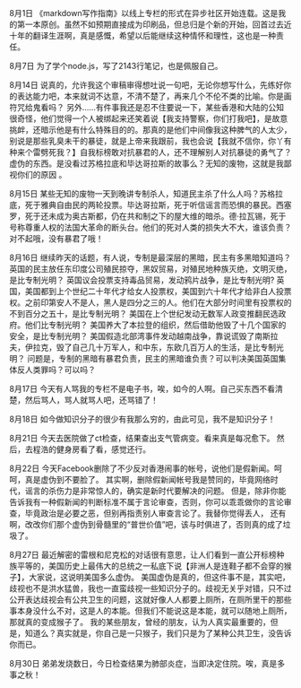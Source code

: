8月1日
《markdown写作指南》以线上专栏的形式在异步社区开始连载。这是我的第一本原创。虽然不如预期直接成为印刷品，但总归是个新的开始，回首过去近十年的翻译生涯啊，真是感慨，希望以后能继续这种情怀和理性，这也是一种责任。


8月7日
为了学个node.js，写了2143行笔记，也是佩服自己。


8月14日
说真的，允许我这个审稿审得想吐说一句吧，无论你想写什么，先练好你的表达能力吧，本来就词不达意，不清不楚了，再来几个不伦不类的比喻。你是画符咒给鬼看吗？
另外……有件事我还是忍不住要说一下，某些香港和大陆的公知很奇怪，他们觉得一个人被绑起来还笑着说【我支持警察，你们打我吧】，是故意挑衅，还暗示他是有什么特殊目的的。那真的是他们中间像我这种脾气的人太少，别说是那些乳臭未干的暴徒，就是上帝来我跟前，我也会说【我就不信你，你丫有种来个雷劈死我？】自我标榜敢对抗暴君的人，还不理解别人对抗暴徒的勇气了？虚伪的东西。是没看过苏格拉底和毕达哥拉斯的故事么？无知的废物，这就是我鄙视你们的原因 。


8月15日
某些无知的废物一天到晚讲专制杀人，知道民主杀了什么人吗？苏格拉底，死于雅典自由民的两轮投票。毕达哥拉斯，死于听信谣言而恐惧的暴民。西塞罗，死于还未成为奥古斯都，仍在共和制之下的屋大维的暗杀。德·拉瓦锡，死于号称尊重人权的法国大革命的断头台。他们的死对人类的损失大不大，谁该负责？对不起哦，没有暴君了哦！


8月16日
继续昨天的话题，有人说，专制是最深层的黑暗，民主有多黑暗知道吗？
英国的民主放任东印度公司殖民掠夺，黑奴贸易，对殖民地种族灭绝，文明灭绝，是比专制光明？
英国议会投票支持毒品贸易，发动鸦片战争，是比专制光明?
英国，美国都到上个世纪二十年代才给女人投票权，美国到六十年代才给非白人投票权。之前印第安人不是人，黑人是四分之三的人。他们在大部分时间里有投票权的不到百分之五十，是比专制光明？
美国在上个世纪发动无数军人政变推翻民选政府。他们比专制光明？
美国养大了本拉登的组织，然后借助他毁了十几个国家的安全，是比专制光明？
美国假造北部湾事件发动越南战争，靠说谎毁了南斯拉夫，伊拉克，毁了自己几十万军人，和中东，东欧几百万人的生活，是比专制光明？
问题是，专制的黑暗有暴君负责，民主的黑暗谁负责？可以判决美国英国集体反人类罪吗？可以吗？


8月17日
今天有人骂我的专栏不是电子书，唉，如今的人啊。自己买东西不看清楚，然后骂人，骂人就骂人吧，还骂错了！


8月18日
如今做知识分子的很少有我那么穷的，由此可见，我不是知识分子！


8月21日
今天去医院做了ct检查，结果查出支气管病变。看来真是每况愈下。
然后，去程浩的健身房看了看，感觉还行。


8月22日
今天Facebook删除了不少反对香港闹事的帐号，说他们是假新闻。呵呵，真是虚伪到不要脸了。
其实啊，删除假新闻帐号我是赞同的，毕竟网络时代，谣言的杀伤力是非常惊人的，确实是新时代要解决的问题。
但是，除非你能告诉我有一种假新闻的判断标准不属于言论审查，否则，你可以乖乖做你的言论审查，毕竟政治是必要之恶，但别再指责别人审查言论了。我替你觉得丢人，
还有啊，改改你们那个虚伪到骨髓里的“普世价值”吧，该与时俱进了，否则真的成了垃圾了。


8月27日
最近解密的雷根和尼克松的对话很有意思，让人们看到一直公开标榜种族平等的，美国历史上最伟大的总统之一私底下说【非洲人是连鞋子都不会穿的猴子】，大家说，这说明美国多么虚伪。
美国虚伪是真的，但这件事不是，其实吧，歧视也不是洪水猛兽，我也一直蛮歧视一些知识分子的。歧视无关乎对错，只不过公开表达歧视会有公共卫生的问题，这就好像人人都要上厕所，在厕所里干的那些事本身没什么不对，这是人的本能。但我们不能说这是本能，就可以随地上厕所，那就真的变成猴子了。
我的某些朋友，曾经的朋友，认为人真实最重要的，但是，知道么？真实就是，你自己是一只猴子，我们只是为了某种公共卫生，没告诉你而已。


8月30日
弟弟发烧数日，今日检查结果为肺部炎症，当即决定住院。唉，真是多事之秋！